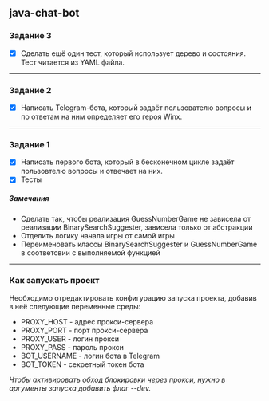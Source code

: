 ## java-chat-bot

### Задание 3
- [x] Сделать ещё один тест, который использует дерево и состояния. Тест читается из YAML файла.

---
### Задание 2
- [x] Написать Telegram-бота, который задаёт пользователю вопросы и по ответам на ним
определяет его героя Winx.

---
### Задание 1
- [x] Написать первого бота, который в бесконечном цикле задаёт пользовтелю вопросы и отвечает на них.
- [x] Тесты

##### Замечания
* Сделать так, чтобы реализация GuessNumberGame не зависела от реализации BinarySearchSuggester, зависела только от абстракции
* Отделить логику начала игры от самой игры
* Переименовать классы BinarySearchSuggester и GuessNumberGame в соответсвии с выполняемой функцией

---
### Как запускать проект
Необходимо отредактировать конфигурацию запуска проекта, добавив в неё следующие переменные среды:

* PROXY_HOST - адрес прокси-сервера
* PROXY_PORT - порт прокси-сервера
* PROXY_USER - логин прокси
* PROXY_PASS - пароль прокси
* BOT_USERNAME - логин бота в Telegram
* BOT_TOKEN - секретный токен бота

_Чтобы активировать обход блокировки через прокси, нужно в аргументы запуска добавить флаг --dev._
